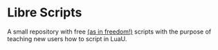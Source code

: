 # Libre Scripts

A small repository with free [(as in freedom!)](LICENSE) scripts with the purpose of teaching new users how to script in LuaU.
